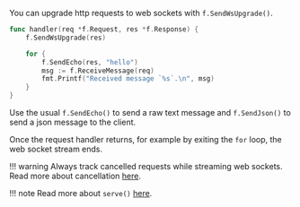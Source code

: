 You can upgrade http requests to web sockets with `f.SendWsUpgrade()`.

```go
func handler(req *f.Request, res *f.Response) {
    f.SendWsUpgrade(res)

	for {
        f.SendEcho(res, "hello")
        msg := f.ReceiveMessage(req)
        fmt.Printf("Received message `%s`.\n", msg)
	}
}
```

Use the usual `f.SendEcho()` to send a raw text message and `f.SendJson()` to send a json message to the client.


Once the request handler returns, 
for example by exiting the `for` loop, 
the web socket stream ends.

!!! warning
    Always track cancelled requests while streaming web sockets.<br/>
    Read more about cancellation [here](./cancellation.md).

!!! note
    Read more about `serve()` [here](./api.md).
